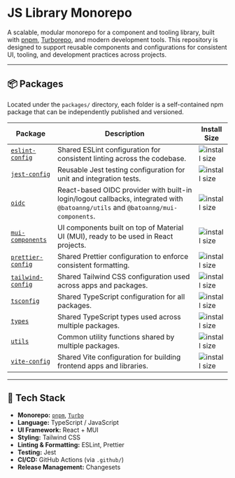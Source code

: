 # JS Library Monorepo

A scalable, modular monorepo for a component and tooling library, built with [pnpm](https://pnpm.io/), [Turborepo](https://turbo.build/repo), and modern development tools. This repository is designed to support reusable components and configurations for consistent UI, tooling, and development practices across projects.

---

## 📦 Packages

Located under the `packages/` directory, each folder is a self-contained npm package that can be independently published and versioned.

| Package | Description | Install Size |
|--------|-------------|--------------|
| [`eslint-config`](./packages/eslint-config) | Shared ESLint configuration for consistent linting across the codebase. | ![install size](https://packagephobia.com/badge?p=%40batoanng%2Feslint-config) |
| [`jest-config`](./packages/jest-config) | Reusable Jest testing configuration for unit and integration tests. | ![install size](https://packagephobia.com/badge?p=%40batoanng%2Fjest-config) |
| [`oidc`](./packages/oidc) | React-based OIDC provider with built-in login/logout callbacks, integrated with `@batoanng/utils` and `@batoanng/mui-components`. | ![install size](https://packagephobia.com/badge?p=%40batoanng%2Foidc) |
| [`mui-components`](./packages/mui-components) | UI components built on top of Material UI (MUI), ready to be used in React projects. | ![install size](https://packagephobia.com/badge?p=%40batoanng%2Fmui-components) |
| [`prettier-config`](./packages/prettier-config) | Shared Prettier configuration to enforce consistent formatting. | ![install size](https://packagephobia.com/badge?p=%40batoanng%2Fprettier-config) |
| [`tailwind-config`](./packages/tailwind-config) | Shared Tailwind CSS configuration used across apps and packages. | ![install size](https://packagephobia.com/badge?p=%40batoanng%2Ftailwind-config) |
| [`tsconfig`](./packages/tsconfig) | Shared TypeScript configuration for all packages. | ![install size](https://packagephobia.com/badge?p=%40batoanng%2Ftsconfig) |
| [`types`](./packages/types) | Shared TypeScript types used across multiple packages. | ![install size](https://packagephobia.com/badge?p=%40batoanng%2Ftypes) |
| [`utils`](./packages/utils) | Common utility functions shared by multiple packages. | ![install size](https://packagephobia.com/badge?p=%40batoanng%2Futils) |
| [`vite-config`](./packages/vite-config) | Shared Vite configuration for building frontend apps and libraries. | ![install size](https://packagephobia.com/badge?p=%40batoanng%2Fvite-config) |

---

## 🧰 Tech Stack

- **Monorepo:** [`pnpm`](https://pnpm.io/), [`Turbo`](https://turbo.build)
- **Language:** TypeScript / JavaScript
- **UI Framework:** React + MUI
- **Styling:** Tailwind CSS
- **Linting & Formatting:** ESLint, Prettier
- **Testing:** Jest
- **CI/CD:** GitHub Actions (via `.github/`)
- **Release Management:** Changesets
